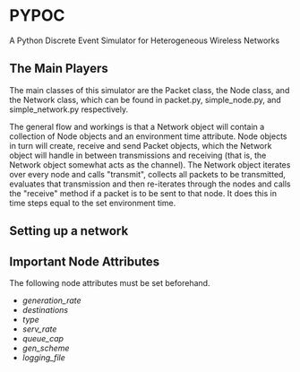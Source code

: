 # PYPOC
A Python Discrete Event Simulator for Heterogeneous Wireless Networks

## The Main Players
The main classes of this simulator are the Packet class, the Node class, and 
the Network class, which can be found in packet.py, simple_node.py, and simple_network.py
respectively. 

The general flow and workings is that a Network object will contain a collection of Node objects
and an environment time attribute. Node objects in turn will create, receive and send Packet objects,
which the Network object will handle in between transmissions and receiving (that is, the Network
object somewhat acts as the channel). The Network object iterates over every node and calls "transmit",
collects all packets to be transmitted, evaluates that transmission and then re-iterates through the nodes
and calls the "receive" method if a packet is to be sent to that node. It does this in time steps equal
to the set environment time.

## Setting up a network

## Important Node Attributes
The following node attributes must be set beforehand.

- _generation_rate_
- _destinations_
- _type_
- _serv_rate_ 
- _queue_cap_
- _gen_scheme_ 
- _logging_file_